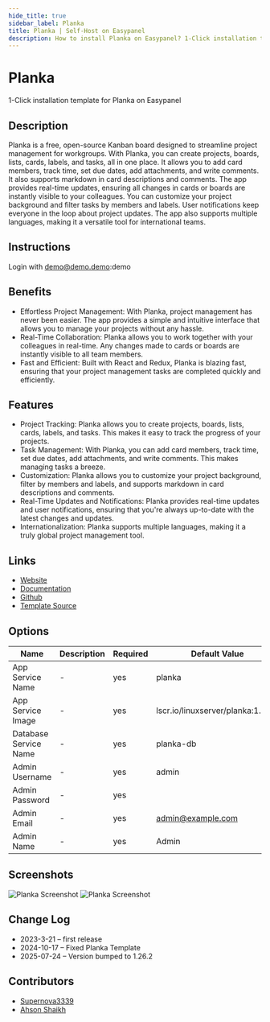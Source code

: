 ```yaml
---
hide_title: true
sidebar_label: Planka
title: Planka | Self-Host on Easypanel
description: How to install Planka on Easypanel? 1-Click installation template for Planka on Easypanel
---
```


<!-- generated -->

# Planka

1-Click installation template for Planka on Easypanel

## Description

Planka is a free, open-source Kanban board designed to streamline project management for workgroups. With Planka, you can create projects, boards, lists, cards, labels, and tasks, all in one place. It allows you to add card members, track time, set due dates, add attachments, and write comments. It also supports markdown in card descriptions and comments. The app provides real-time updates, ensuring all changes in cards or boards are instantly visible to your colleagues. You can customize your project background and filter tasks by members and labels. User notifications keep everyone in the loop about project updates. The app also supports multiple languages, making it a versatile tool for international teams.

## Instructions

Login with demo@demo.demo:demo

## Benefits

- Effortless Project Management: With Planka, project management has never been easier. The app provides a simple and intuitive interface that allows you to manage your projects without any hassle.
- Real-Time Collaboration: Planka allows you to work together with your colleagues in real-time. Any changes made to cards or boards are instantly visible to all team members.
- Fast and Efficient: Built with React and Redux, Planka is blazing fast, ensuring that your project management tasks are completed quickly and efficiently.

## Features

- Project Tracking: Planka allows you to create projects, boards, lists, cards, labels, and tasks. This makes it easy to track the progress of your projects.
- Task Management: With Planka, you can add card members, track time, set due dates, add attachments, and write comments. This makes managing tasks a breeze.
- Customization: Planka allows you to customize your project background, filter by members and labels, and supports markdown in card descriptions and comments.
- Real-Time Updates and Notifications: Planka provides real-time updates and user notifications, ensuring that you're always up-to-date with the latest changes and updates.
- Internationalization: Planka supports multiple languages, making it a truly global project management tool.

## Links

- [Website](https://planka.app)
- [Documentation](https://docs.planka.cloud)
- [Github](https://github.com/plankanban/planka)
- [Template Source](https://github.com/easypanel-io/templates/tree/main/templates/planka)

## Options

Name | Description | Required | Default Value
-|-|-|-
App Service Name | - | yes | planka
App Service Image | - | yes | lscr.io/linuxserver/planka:1.26.2
Database Service Name | - | yes | planka-db
Admin Username | - | yes | admin
Admin Password | - | yes | 
Admin Email | - | yes | admin@example.com
Admin Name | - | yes | Admin

## Screenshots

![Planka Screenshot](./assets/screenshot1.png)
![Planka Screenshot](./assets/screenshot2.png)

## Change Log

- 2023-3-21 – first release
- 2024-10-17 – Fixed Planka Template
- 2025-07-24 – Version bumped to 1.26.2

## Contributors

- [Supernova3339](https://github.com/Supernova3339)
- [Ahson Shaikh](https://github.com/Ahson-Shaikh)
